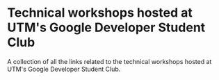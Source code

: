 # Technical workshops hosted at UTM's Google Developer Student Club

A collection of all the links related to the technical workshops hosted at UTM's Google Developer Student Club.

